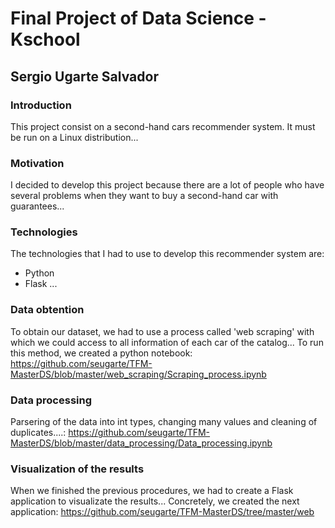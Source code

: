 # Final Project of Data Science - Kschool
## Sergio Ugarte Salvador

### Introduction
This project consist on a second-hand cars recommender system.
It must be run on a Linux distribution...

### Motivation
I decided to develop this project because there are a lot of people who have several problems when they want to buy a second-hand car with guarantees...

### Technologies
The technologies that I had to use to develop this recommender system are:
- Python
- Flask
...

### Data obtention
To obtain our dataset, we had to use a process called 'web scraping' with which we could access to all information of each car of the catalog...
To run this method, we created a python notebook: https://github.com/seugarte/TFM-MasterDS/blob/master/web_scraping/Scraping_process.ipynb

### Data processing
Parsering of the data into int types, changing many values and cleaning of duplicates....: https://github.com/seugarte/TFM-MasterDS/blob/master/data_processing/Data_processing.ipynb

### Visualization of the results
When we finished the previous procedures, we had to create a Flask application to visualizate the results...
Concretely, we created the next application: https://github.com/seugarte/TFM-MasterDS/tree/master/web
